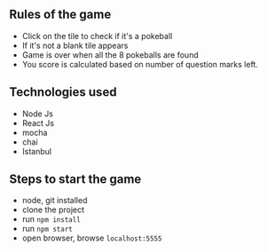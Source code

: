 ## Rules of the game

 * Click on the tile to check if it's a pokeball
 * If it's not a blank tile appears
 * Game is over when all the 8 pokeballs are found
 * You score is calculated based on number of question marks left.

## Technologies used

* Node Js
* React Js
* mocha
* chai
* Istanbul

## Steps to start the game

* node, git installed
* clone the project
* run ``` npm install ```
* run ``` npm start ```
* open browser, browse ```localhost:5555 ```
